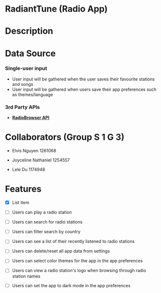 # RadiantTune (Radio App)

  

# Description

# Data Source
### Single-user input
* User input will be gathered when the user saves their favourite stations and songs
* User input will be gathered when users save their app preferences such as themes/language

### 3rd Party APIs
* **[RadioBrowser API](https://docs.radio-browser.info/#)**

  
  

# Collaborators (Group S 1 G 3)

* Elvis Nguyen 1261068

* Joyceline Nathaniel 1254557

* Lele Du  1174948

# Features

  

- [x] List item

- [ ] Users can play a radio station
- [ ] Users can search for radio stations
- [ ] Users can filter search by country
- [ ] Users can see a list of their recently listened to radio stations
- [ ] Users can delete/reset all app data from settings
- [ ] Users can select color themes for the app in the app preferences
- [ ] Users can view a radio station's logo when browsing through radio station names
- [ ] Users can set the app to dark mode in the app preferences
